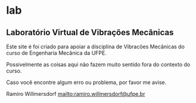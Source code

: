 # lab
## Laboratório Virtual de Vibrações Mecânicas

Este site é foi criado para apoiar a disciplina de Vibracões Mecânicas do curso de Engenharia Mecânica da UFPE.

Possivelmente as coisas aqui não fazem muito sentido fora do contexto do curso.

Caso você encontre algum erro ou problema, por favor me avise.

Ramiro Willmersdorf
[mailto:ramiro.willmersdorf@ufpe.br](ramiro.willmersdorf@ufpe.br)
